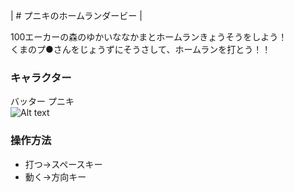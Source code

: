 | # プニキのホームランダービー |

100エーカーの森のゆかいななかまとホームランきょうそうをしよう！  
くまのプ●さんをじょうずにそうさして、ホームランを打とう！！

### キャラクター
バッター  プニキ  
![Alt text](http://free-photo.net/photo_img/0812122638.jpg )  






### 操作方法  
  - 打つ→スペースキー  
  - 動く→方向キー  
